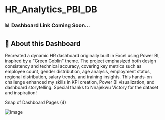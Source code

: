 # HR_Analytics_PBI_DB

### 📊 Dashboard Link Coming Soon...

## 📌 About this Dashboard
Recreated a dynamic HR dashboard originally built in Excel using Power BI, inspired by a "Green Goblin" theme. The project emphasized both design consistency and technical accuracy, covering key metrics such as employee count, gender distribution, age analysis, employment status, regional distribution, salary trends, and training insights. This hands-on challenge enhanced my skills in KPI creation, Power BI visualization, and dashboard storytelling. Special thanks to Nnajekwu Victory for the dataset and inspiration!

Snap of Dashboard Pages (4)

![Image](https://github.com/user-attachments/assets/5f1d0693-6d5c-4cf1-a3fc-b52cc8e1c799)
